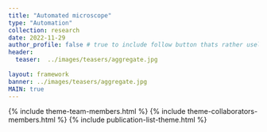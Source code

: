 ```yaml
---
title: "Automated microscope"
type: "Automation"
collection: research
date: 2022-11-29
author_profile: false # true to include follow button thats rather useless it seems without further configuration
header:
  teaser:  ../images/teasers/aggregate.jpg
 
layout: framework
banner: ../images/teasers/aggregate.jpg
MAIN: true
---
```


{% include theme-team-members.html %}
{% include theme-collaborators-members.html %}
{% include publication-list-theme.html %}
